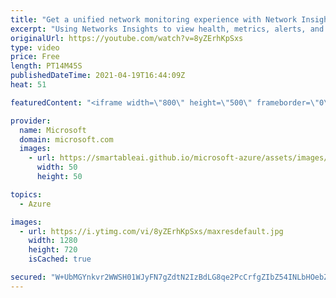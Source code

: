 ```yaml
---
title: "Get a unified network monitoring experience with Network Insights | Azure Friday"
excerpt: "Using Networks Insights to view health, metrics, alerts, and signals from all network monitoring tools in one place, Dalan Mendonca shows Scott Hanselman that there's no need to scramble across tools to troubleshoot your network issues in Azure.  0:00 – Intro to Network Insights 4:30 – Network health"
originalUrl: https://youtube.com/watch?v=8yZErhKpSxs
type: video
price: Free
length: PT14M45S
publishedDateTime: 2021-04-19T16:44:09Z
heat: 51

featuredContent: "<iframe width=\"800\" height=\"500\" frameborder=\"0\" src=\"https://www.youtube.com/embed/8yZErhKpSxs\" allow=\"accelerometer; autoplay; encrypted-media; gyroscope; picture-in-picture\" allowfullscreen></iframe>"

provider:
  name: Microsoft
  domain: microsoft.com
  images:
    - url: https://smartableai.github.io/microsoft-azure/assets/images/organizations/microsoft.com-50x50.jpg
      width: 50
      height: 50

topics:
  - Azure

images:
  - url: https://i.ytimg.com/vi/8yZErhKpSxs/maxresdefault.jpg
    width: 1280
    height: 720
    isCached: true

secured: "W+UbMGYnkvr2WWSH01WJyFN7gZdtN2IzBdLG8qe2PcCrfgZIbZ54INLbHOebZszgWRriJn+vmdb4GYAPfDA0CIfaVaGuBYTqf4P4/4F5tS+r5TzVmFHTDWiVeIYHNxWS2SicOJXdvrXEb+mR+obgLhnvkqOjWU47WfCbYdMbNqZN93g1q6uKZ+HRp95wjy3IyyK9iNo/RLEwAOscJh1gYg9IhzKegc91roJWieOB1+yNq6ILKdQCEbezieqtvPn2ha3eq2RyXDRyHKw301SKhwLi3xYajY/mDTmChXYViEMsmaQqv+9WszrKu0sGv6g+Pi1hUD6oErKRYfr0UFZkDmhaDOn6HmRqjN7ju9pgZwQJ1mPAZe7JjM092dIcK8M93svFQXFmLKB6o3v9bQz+mkwvz4b+tnU51MljeDEh5Vc=;igpQo+wMwWwXxOsu5wCJbQ=="
---
```


